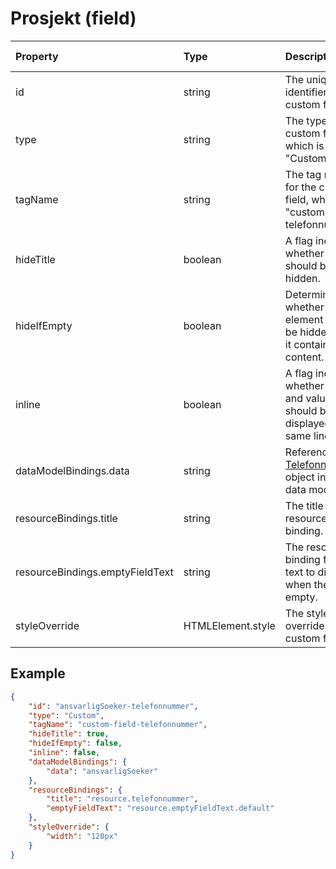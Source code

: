 # Prosjekt (field)

| Property                        | Type              | Description                                                                                          | Default value |
| :------------------------------ | :---------------- | :--------------------------------------------------------------------------------------------------- | :------------ |
| id                              | string            | The unique identifier for the custom field.                                                          |               |
| type                            | string            | The type of the custom field, which is "Custom".                                                     |               |
| tagName                         | string            | The tag name for the custom field, which is "custom-field-telefonnummer".                            |               |
| hideTitle                       | boolean           | A flag indicating whether the title should be hidden.                                                | false         |
| hideIfEmpty                     | boolean           | Determines whether the element should be hidden when it contains no content.                         | false         |
| inline                          | boolean           | A flag indicating whether the title and value should be displayed on the same line.                  | false         |
| dataModelBindings.data          | string            | Reference to an [Telefonnumre](../../classes/data-classes/Telefonnumre.js) object in the data model. |               |
| resourceBindings.title          | string            | The title text resource binding.                                                                     |               |
| resourceBindings.emptyFieldText | string            | The resource binding for the text to display when the field is empty.                                |               |
| styleOverride                   | HTMLElement.style | The style override for the custom field.                                                             |               |

## Example

```json
{
    "id": "ansvarligSoeker-telefonnummer",
    "type": "Custom",
    "tagName": "custom-field-telefonnummer",
    "hideTitle": true,
    "hideIfEmpty": false,
    "inline": false,
    "dataModelBindings": {
        "data": "ansvarligSoeker"
    },
    "resourceBindings": {
        "title": "resource.telefonnummer",
        "emptyFieldText": "resource.emptyFieldText.default"
    },
    "styleOverride": {
        "width": "120px"
    }
}
```
